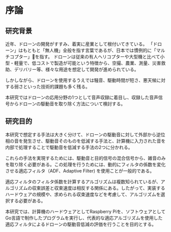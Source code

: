 # 序論

## 研究背景

近年、ドローンの開発がすすみ、着実に産業として根付いてきている。
「ドローン」はもともと「無人機」全般を指す言葉であるが、日本では慣例的に「マルチコプター」を指す。
ドローンは従来の有人ヘリコプターや大型機と比べて小型・軽量で、低コストで製造が可能という特徴から、空撮、農業、測量、災害救助、デリバリー等、様々な用途を想定して開発が進められている。

しかしながら、ドローンを使用するうえでは騒音、駆動時間が短さ、悪天候に対する弱さといった技術的課題も多く残る。

本研究ではドローンの応用分野の1つとして音声収録に着目し、収録した音声信号からドローンの駆動音を取り除く方法について検討する。

## 研究目的

本研究で想定する手法は大きく分けて、ドローンの駆動音に対して外部から逆位相の音を発生させ、駆動音そのものを低減する手法と、計算機に入力された音を内部で処理することで駆動音を低減する手法の2つに分かれる。

これらの手法を実現するためには、駆動音と目的信号の混合信号から、雑音のみを取り除く必要がある。この処理を行うためには、動的にフィルタの係数を変化させる適応フィルタ（ADF、Adaptive Filter) を使用ことが一般的である。

適応フィルタのフィルタ係数を計算するアルゴリズムは複数知られているが、アルゴリズムの収束誤差と収束速度は相反する関係にある。したがって、実装するハードウェアの規模や、求められる収束速度などを考慮して、アルゴリズムを選択する必要がある。

本研究では、計算機のハードウェアとしてRaspberry Piを、ソフトウェアとしてGo言語で制作したプログラムを実行し、代表的な適応アルゴリズムを使用した適応フィルタによるドローンの駆動音低減の評価を行うことを目的とする。

